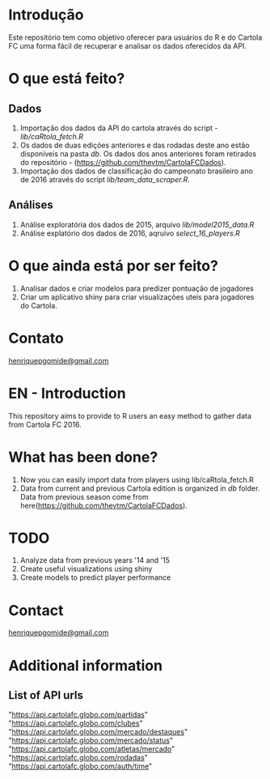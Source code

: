# Introdução

Este repositório tem como objetivo oferecer para usuários do R e do Cartola FC uma forma fácil de recuperar e analisar os dados oferecidos da API.

# O que está feito?

## Dados
1. Importação dos dados da API do cartola através do script - *lib/caRtola_fetch.R*
2. Os dados de duas edições anteriores e das rodadas deste ano estão disponíveis na pasta *db*. Os dados dos anos anteriores foram retirados do repositório - (https://github.com/thevtm/CartolaFCDados).
3. Importação dos dados de classificação do campeonato brasileiro ano de 2016 através do script *lib/team_data_scraper.R*.

## Análises
1. Análise exploratória dos dados de 2015, arquivo *lib/model2015_data.R*
2. Análise explatório dos dados de 2016, aqruivo *select_16_players.R*

# O que ainda está por ser feito?

1. Analisar dados e criar modelos para predizer pontuação de jogadores
2. Criar um aplicativo shiny para criar visualizações uteis para jogadores do Cartola.

# Contato

henriquepgomide@gmail.com


# EN - Introduction

This repository aims to provide to R users an easy method to gather data from Cartola FC 2016.

# What has been done?

1. Now you can easily import data from players using lib/caRtola_fetch.R
2. Data from current and previous Cartola edition is organized in *db* folder. Data from previous season come from here(https://github.com/thevtm/CartolaFCDados).

# TODO

1. Analyze data from previous years '14 and '15
2. Create useful visualizations using shiny
3. Create models to predict player performance

# Contact

henriquepgomide@gmail.com


# Additional information
## List of API urls
"https://api.cartolafc.globo.com/partidas"
"https://api.cartolafc.globo.com/clubes"
"https://api.cartolafc.globo.com/mercado/destaques"
"https://api.cartolafc.globo.com/mercado/status"
"https://api.cartolafc.globo.com/atletas/mercado"
"https://api.cartolafc.globo.com/rodadas"
"https://api.cartolafc.globo.com/auth/time"


